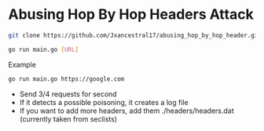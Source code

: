 # Abusing Hop By Hop Headers Attack 

```bash
git clone https://github.com/Jxancestral17/abusing_hop_by_hop_header.git
```

```bash
go run main.go [URL]
```
Example

```bash
go run main.go https://google.com
```

- Send 3/4 requests for second 
- If it detects a possible poisoning, it creates a log file
- If you want to add more headers, add them ./headers/headers.dat (currently taken from seclists)
